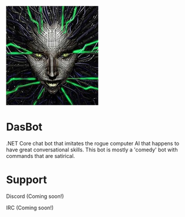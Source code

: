 <img src="./DasBot.jpg">

# DasBot
.NET Core chat bot that imitates the rogue computer AI that happens to have great conversational skills. This bot is mostly a 'comedy' bot with commands that are satirical.

# Support
Discord (Coming soon!)

IRC (Coming soon!)
